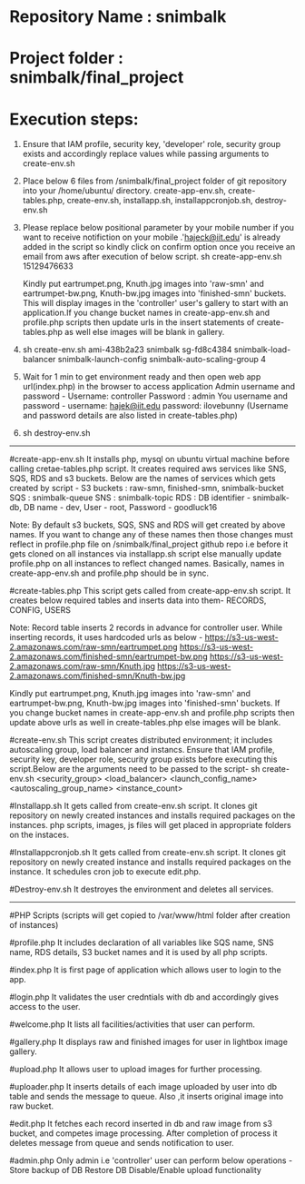 # Repository Name : snimbalk
# Project folder : snimbalk/final_project
# Execution steps: 

1. Ensure that IAM profile, security key, 'developer' role, security group exists and accordingly replace values while passing arguments to create-env.sh

2. Place below 6 files from /snimbalk/final_project folder of git repository into your /home/ubuntu/ directory.
	create-app-env.sh, create-tables.php, create-env.sh, installapp.sh, installappcronjob.sh, destroy-env.sh

3. Please replace below positional parameter by your mobile number if you want to receive notifiction on your mobile .'hajeck@iit.edu' is already added in the script so kindly click on confirm option once you receive an email from aws after execution of below script.
	sh create-app-env.sh 15129476633 

	Kindly put eartrumpet.png, Knuth.jpg images into 'raw-smn' and eartrumpet-bw.png, Knuth-bw.jpg images into 'finished-smn' buckets. This will display images in the 'controller' user's gallery to start with an application.If you change bucket names in create-app-env.sh and profile.php scripts then update urls in the insert statements of create-tables.php as well else images will be blank in gallery.

4. sh create-env.sh ami-438b2a23 snimbalk sg-fd8c4384 snimbalk-load-balancer snimbalk-launch-config snimbalk-auto-scaling-group 4

5. Wait for 1 min to get environment ready and then open web app url(index.php) in the browser to access application
	Admin username and password -
	Username: controller
	Password : admin
	You username and password -
	username: hajek@iit.edu
	password: ilovebunny
	(Username and password details are also listed in create-tables.php)
6. sh destroy-env.sh
---------------------------------------------------------------------------------------------------------------------------------

#create-app-env.sh 
It installs php, mysql on ubuntu virtual machine before calling cretae-tables.php script.
It creates required aws services like SNS, SQS, RDS and s3 buckets. Below are the names of services which gets created by script -
S3 buckets : raw-smn, finished-smn, snimbalk-bucket
SQS : snimbalk-queue
SNS :  snimbalk-topic 
RDS : DB identifier - snimbalk-db, DB name - dev, User - root, Password - goodluck16

Note: By default s3 buckets, SQS, SNS and RDS will get created by above names. If you want to change any of these names then those changes must reflect in profile.php file on /snimbalk/final_project github repo i.e before it gets cloned on all instances via installapp.sh script else manually update profile.php on all instances to reflect changed names. Basically, names in create-app-env.sh and profile.php should be in sync.

#create-tables.php 
This script gets called from create-app-env.sh script. It creates below required tables and inserts data into them-
RECORDS, CONFIG, USERS

Note: Record table inserts 2 records in advance for controller user. While inserting records, it uses hardcoded urls as below - 
https://s3-us-west-2.amazonaws.com/raw-smn/eartrumpet.png
https://s3-us-west-2.amazonaws.com/finished-smn/eartrumpet-bw.png
https://s3-us-west-2.amazonaws.com/raw-smn/Knuth.jpg
https://s3-us-west-2.amazonaws.com/finished-smn/Knuth-bw.jpg

Kindly put eartrumpet.png, Knuth.jpg images into 'raw-smn' and eartrumpet-bw.png, Knuth-bw.jpg images into 'finished-smn' buckets.
If you change bucket names in create-app-env.sh and profile.php scripts then update above urls as well in create-tables.php else images will be blank.

#create-env.sh
This script creates distributed environment; it includes autoscaling group, load balancer and instancs. Ensure that IAM profile, security key, developer role, security group exists before executing this script.Below are the arguments need to be passed to the script-
sh create-env.sh <IAM> <key> <security_group> <load_balancer> <launch_config_name> <autoscaling_group_name> <instance_count>

#Installapp.sh 
It gets called from create-env.sh script. It clones git repository on newly created instances and installs required packages on the instances. php scripts, images, js files will get placed in appropriate folders on the instaces.

#Installappcronjob.sh 
It gets called from create-env.sh script. It clones git repository on newly created instance and installs required packages on the instance. It schedules cron job to execute edit.php.

#Destroy-env.sh 
It destroyes the environment and deletes all services.

-------------------------------------------------------------------------------------------------

#PHP Scripts (scripts will get copied to /var/www/html folder after creation of instances)

#profile.php
It includes declaration of all variables like SQS name, SNS name, RDS details, S3 bucket names and it is used by all php scripts.

#index.php
It is first page of application which allows user to login to the app.

#login.php
It validates the user credntials with db and accordingly gives access to the user.

#welcome.php
It lists all facilities/activities that user can perform.

#gallery.php
It displays raw and finished images for user in lightbox image gallery.

#upload.php
It allows user to upload images for further processing.

#uploader.php
It inserts details of each image uploaded by user into db table and sends the message to queue. Also ,it inserts original image into raw bucket.

#edit.php
It fetches each record inserted in db and raw image from s3 bucket, and competes image processing. After completion of process it deletes message from queue and sends notification to user.

#admin.php
Only admin i.e 'controller' user can perform below operations -
Store backup of DB
Restore DB
Disable/Enable upload functionality

